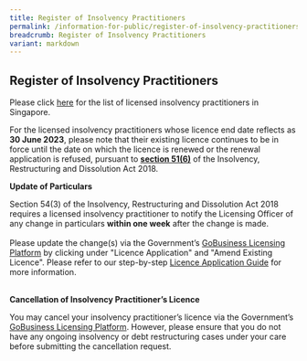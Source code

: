```yaml
---
title: Register of Insolvency Practitioners
permalink: /information-for-public/register-of-insolvency-practitioners/
breadcrumb: Register of Insolvency Practitioners
variant: markdown
---
```

**Register of Insolvency Practitioners**<br>
---
Please click 
<a href="/files/Register_of_Licensed_Insolvency_Practitioners_2024_04_01.pdf" target="_blank">here</a> for the list of licensed insolvency practitioners in Singapore.
<br>

For the licensed insolvency practitioners whose licence end date reflects as **30 June 2023**, please note that their existing licence continues to be in force until the date on which the licence is renewed or the renewal application is refused, pursuant to <a href="https://sso.agc.gov.sg/Act/IRDA2018?ValidDate=20220630&amp;ProvIds=pr51-#pr51-" target="_blank">**section 51(6)**</a> of the Insolvency, Restructuring and Dissolution Act 2018.

**Update of Particulars**<br>

Section 54(3) of the Insolvency, Restructuring and Dissolution Act 2018 requires a licensed insolvency practitioner to notify the Licensing Officer of any change in particulars **within one week** after the change is made.
<br><br>
Please update the change(s) via the Government’s <a href="https://www.gobusiness.gov.sg/licences" target="_blank">GoBusiness Licensing Platform</a> by clicking under "Licence Application" and "Amend Existing Licence". Please refer to our step-by-step <a href="/files/20200706 Licence Application Guide for Insolvency Practitioners.pdf" target="_blank">Licence Application Guide</a> for more information.
<br><br>

**Cancellation of Insolvency Practitioner’s Licence**<br>

You may cancel your insolvency practitioner’s licence via the Government’s <a href="https://www.gobusiness.gov.sg/licences" target="_blank">GoBusiness Licensing Platform</a>. However, please ensure that you do not have any ongoing insolvency or debt restructuring cases under your care before submitting the cancellation request.
<br>